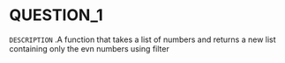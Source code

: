 # QUESTION_1

 ``DESCRIPTION``
 .A function that takes a list of numbers and returns a new list containing only the evn numbers using filter